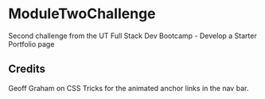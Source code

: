 # ModuleTwoChallenge
Second challenge from the UT Full Stack Dev Bootcamp - Develop a Starter Portfolio page


## Credits
Geoff Graham on CSS Tricks for the animated anchor links in the nav bar.
